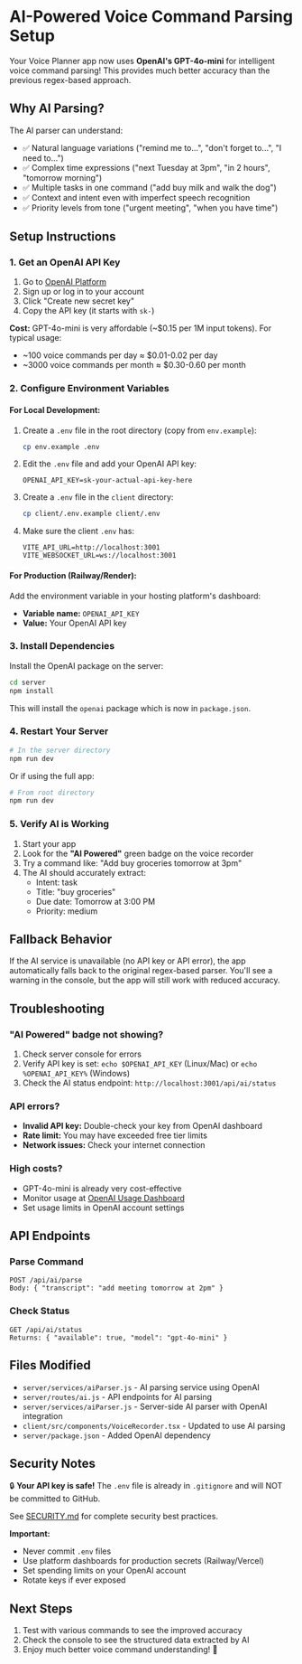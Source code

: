 # AI-Powered Voice Command Parsing Setup

Your Voice Planner app now uses **OpenAI's GPT-4o-mini** for intelligent voice command parsing! This provides much better accuracy than the previous regex-based approach.

## Why AI Parsing?

The AI parser can understand:
- ✅ Natural language variations ("remind me to...", "don't forget to...", "I need to...")
- ✅ Complex time expressions ("next Tuesday at 3pm", "in 2 hours", "tomorrow morning")
- ✅ Multiple tasks in one command ("add buy milk and walk the dog")
- ✅ Context and intent even with imperfect speech recognition
- ✅ Priority levels from tone ("urgent meeting", "when you have time")

## Setup Instructions

### 1. Get an OpenAI API Key

1. Go to [OpenAI Platform](https://platform.openai.com/api-keys)
2. Sign up or log in to your account
3. Click "Create new secret key"
4. Copy the API key (it starts with `sk-`)

**Cost:** GPT-4o-mini is very affordable (~$0.15 per 1M input tokens). For typical usage:
- ~100 voice commands per day ≈ $0.01-0.02 per day
- ~3000 voice commands per month ≈ $0.30-0.60 per month

### 2. Configure Environment Variables

#### For Local Development:

1. Create a `.env` file in the root directory (copy from `env.example`):
   ```bash
   cp env.example .env
   ```

2. Edit the `.env` file and add your OpenAI API key:
   ```env
   OPENAI_API_KEY=sk-your-actual-api-key-here
   ```

3. Create a `.env` file in the `client` directory:
   ```bash
   cp client/.env.example client/.env
   ```

4. Make sure the client `.env` has:
   ```env
   VITE_API_URL=http://localhost:3001
   VITE_WEBSOCKET_URL=ws://localhost:3001
   ```

#### For Production (Railway/Render):

Add the environment variable in your hosting platform's dashboard:
- **Variable name:** `OPENAI_API_KEY`
- **Value:** Your OpenAI API key

### 3. Install Dependencies

Install the OpenAI package on the server:

```bash
cd server
npm install
```

This will install the `openai` package which is now in `package.json`.

### 4. Restart Your Server

```bash
# In the server directory
npm run dev
```

Or if using the full app:
```bash
# From root directory
npm run dev
```

### 5. Verify AI is Working

1. Start your app
2. Look for the **"AI Powered"** green badge on the voice recorder
3. Try a command like: "Add buy groceries tomorrow at 3pm"
4. The AI should accurately extract:
   - Intent: task
   - Title: "buy groceries"
   - Due date: Tomorrow at 3:00 PM
   - Priority: medium

## Fallback Behavior

If the AI service is unavailable (no API key or API error), the app automatically falls back to the original regex-based parser. You'll see a warning in the console, but the app will still work with reduced accuracy.

## Troubleshooting

### "AI Powered" badge not showing?

1. Check server console for errors
2. Verify API key is set: `echo $OPENAI_API_KEY` (Linux/Mac) or `echo %OPENAI_API_KEY%` (Windows)
3. Check the AI status endpoint: `http://localhost:3001/api/ai/status`

### API errors?

- **Invalid API key:** Double-check your key from OpenAI dashboard
- **Rate limit:** You may have exceeded free tier limits
- **Network issues:** Check your internet connection

### High costs?

- GPT-4o-mini is already very cost-effective
- Monitor usage at [OpenAI Usage Dashboard](https://platform.openai.com/usage)
- Set usage limits in OpenAI account settings

## API Endpoints

### Parse Command
```
POST /api/ai/parse
Body: { "transcript": "add meeting tomorrow at 2pm" }
```

### Check Status
```
GET /api/ai/status
Returns: { "available": true, "model": "gpt-4o-mini" }
```

## Files Modified

- `server/services/aiParser.js` - AI parsing service using OpenAI
- `server/routes/ai.js` - API endpoints for AI parsing
- `server/services/aiParser.js` - Server-side AI parser with OpenAI integration
- `client/src/components/VoiceRecorder.tsx` - Updated to use AI parsing
- `server/package.json` - Added OpenAI dependency

## Security Notes

🔒 **Your API key is safe!** The `.env` file is already in `.gitignore` and will NOT be committed to GitHub.

See [SECURITY.md](./SECURITY.md) for complete security best practices.

**Important:**
- Never commit `.env` files
- Use platform dashboards for production secrets (Railway/Vercel)
- Set spending limits on your OpenAI account
- Rotate keys if ever exposed

## Next Steps

1. Test with various commands to see the improved accuracy
2. Check the console to see the structured data extracted by AI
3. Enjoy much better voice command understanding! 🎉

